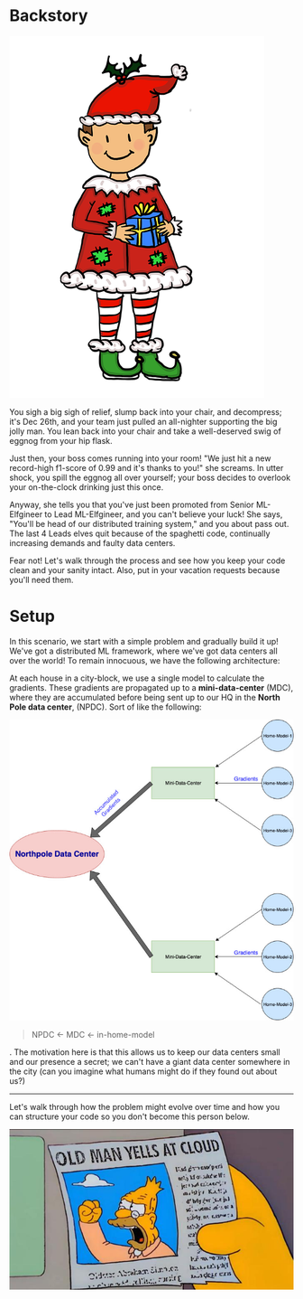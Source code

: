 # Backstory

![elf.png](assets/elf.png)

You sigh a big sigh of relief, slump back into your chair, and decompress; it's Dec 26th, and your team just pulled an
all-nighter supporting the big jolly man. You lean back into your chair and take a well-deserved swig of eggnog from
your hip flask.

Just then, your boss comes running into your room! "We just hit a new record-high f1-score of 0.99 and it's thanks to
you!"
she screams. In utter shock, you spill the eggnog all over yourself; your boss decides to overlook your on-the-clock
drinking just this once.

Anyway, she tells you that you've just been promoted from Senior ML-Elfgineer to Lead ML-Elfgineer, and you can't
believe your luck! She says, "You'll be head of our distributed training system," and you about pass out.
The last 4 Leads elves quit because of the spaghetti code, continually increasing demands and faulty data centers.

Fear not! Let's walk through the process and see how you keep your code clean and your sanity intact.
Also, put in your vacation requests
because you'll need them.

# Setup

In this scenario, we start with a simple problem and gradually build it up! We've got a distributed
ML framework, where we've got data centers all over the world! To remain innocuous, we have the following architecture:

At each house in a city-block, we use a single model to calculate the gradients. These gradients are
propagated up to a **mini-data-center** (MDC), where they are accumulated before being sent up to our HQ in the
**North Pole data center**, (NPDC). Sort of like the following:

![architecture](assets/architecture.jpg)

> NPDC <- MDC <- in-home-model

. The motivation here is that this allows us to keep our data centers small and our presence a secret; we can't have a
giant data center somewhere in the city (can you imagine what humans might do if they found
out about us?)

---

Let's walk through how the problem might evolve over time and how you can structure your code so
you don't become this person below.

![simpson.jpg](assets%2Fsimpson.jpg)
